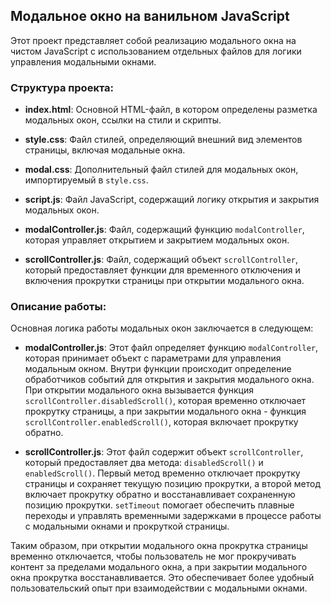 ## Модальное окно на ванильном JavaScript

Этот проект представляет собой реализацию модального окна на чистом JavaScript с использованием отдельных файлов для логики управления модальными окнами.

### Структура проекта:

- **index.html**: Основной HTML-файл, в котором определены разметка модальных окон, ссылки на стили и скрипты.
  
- **style.css**: Файл стилей, определяющий внешний вид элементов страницы, включая модальные окна.

- **modal.css**: Дополнительный файл стилей для модальных окон, импортируемый в `style.css`.

- **script.js**: Файл JavaScript, содержащий логику открытия и закрытия модальных окон.

- **modalController.js**: Файл, содержащий функцию `modalController`, которая управляет открытием и закрытием модальных окон.

- **scrollController.js**: Файл, содержащий объект `scrollController`, который предоставляет функции для временного отключения и включения прокрутки страницы при открытии модального окна.

### Описание работы:

Основная логика работы модальных окон заключается в следующем:

- **modalController.js**: Этот файл определяет функцию `modalController`, которая принимает объект с параметрами для управления модальным окном. Внутри функции происходит определение обработчиков событий для открытия и закрытия модального окна. При открытии модального окна вызывается функция `scrollController.disabledScroll()`, которая временно отключает прокрутку страницы, а при закрытии модального окна - функция `scrollController.enabledScroll()`, которая включает прокрутку обратно.

- **scrollController.js**: Этот файл содержит объект `scrollController`, который предоставляет два метода: `disabledScroll()` и `enabledScroll()`. Первый метод временно отключает прокрутку страницы и сохраняет текущую позицию прокрутки, а второй метод включает прокрутку обратно и восстанавливает сохраненную позицию прокрутки. `setTimeout` помогает обеспечить плавные переходы и управлять временными задержками в процессе работы с модальными окнами и прокруткой страницы.

Таким образом, при открытии модального окна прокрутка страницы временно отключается, чтобы пользователь не мог прокручивать контент за пределами модального окна, а при закрытии модального окна прокрутка восстанавливается. Это обеспечивает более удобный пользовательский опыт при взаимодействии с модальными окнами.
